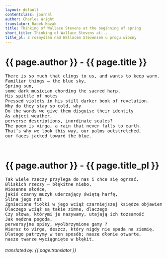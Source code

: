 ```yaml
---
layout: default
contentclass: journal
author: Charles Wright
translator: Radek Kozak
title: Thinking of Wallace Stevens at the beginning of spring
short_title: Thinking of Wallace Stevens at...
title_pl: Z rozmyślań nad Wallacem Stevensem u progu wiosny
---
```


<h1 class="poem-title">{{ page.author }} - {{ page.title }}</h1>

<pre class="poem">
There is so much that clings to us, and wants to keep warm. 
Familiar things — the blue sky, 
Spring sun, 
some dark musician chording the sacred harp, 
His spittle of notes 
Pressed violets in his still darker book of revelation. 
Why do they stay so cold, why 
Do the words we give them disguise their identity 
As abject weather, 
perverse descriptions, inordinate scales? 
The poem is virga, a rain that never falls to earth. 
That’s why we look this way, our palms outstretched, 
our faces jacked toward the blue. 
</pre>
<br/>
<h1 id="pl" class="poem-title">{{ page.author }} - {{ page.title_pl }}</h1>

<pre class="poem">
Tak wiele rzeczy przylega do nas i chce się ogrzać.
Bliskich rzeczy — błękitne niebo,
Wiosenne słońce,
jakiś czarny muzyk uderzający świętą harfę,
Ślina jego nut
Zgniecione fiołki w jego wciąż czarniejszej księdze objawienia.
Dlaczego wciąż są takie zimne, dlaczego
Czy słowa, którymi je nazywamy, utajają ich tożsamość
Jak nędzna pogoda,
perwersyjne opisy, wyolbrzymione gamy ?
Wiersz to <span class="italic">virga</span>, deszcz, który nigdy nie spada na ziemię.
Dlatego patrzymy w ten sposób; nasze dłonie otwarte,
nasze twarze wyciągnięte w błękit.
</pre>

<h6 class="poem">translated by: {{ page.translator }}</h6>
